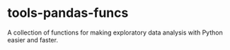 # tools-pandas-funcs
A collection of functions for making exploratory data analysis with Python easier and faster.
